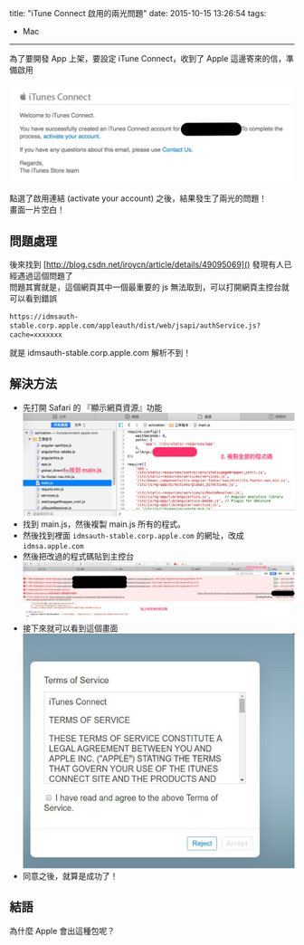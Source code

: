 title: "iTune Connect 啟用的兩光問題"
date: 2015-10-15 13:26:54
tags:
- Mac
---

為了要開發 App 上架，要設定 iTune Connect，收到了 Apple 這邊寄來的信，準備啟用 

![](itune-connect-activate-error/itune_connect_activa.png)

點選了啟用連結 (activate your account) 之後，結果發生了兩光的問題！  
畫面一片空白！  

<!--more-->

## 問題處理

後來找到 [http://blog.csdn.net/iroycn/article/details/49095069]() 發現有人已經遇過這個問題了  
問題其實就是，這個網頁其中一個最重要的 js 無法取到，可以打開網頁主控台就可以看到錯誤    

```
https://idmsauth-stable.corp.apple.com/appleauth/dist/web/jsapi/authService.js?cache=xxxxxxx
```

就是 idmsauth-stable.corp.apple.com 解析不到！  

## 解決方法

* 先打開 Safari 的 『顯示網頁資源』功能   
  ![](itune-connect-activate-error/fix_1.png)
* 找到 main.js，然後複製 main.js 所有的程式。
* 然後找到裡面 `idmsauth-stable.corp.apple.com` 的網址，改成 `idmsa.apple.com`  
* 然後把改過的程式碼貼到主控台 ![](itune-connect-activate-error/fix_2.png)
* 接下來就可以看到這個畫面  
  ![](itune-connect-activate-error/agreement.jpg)
* 同意之後，就算是成功了！

## 結語

為什麼 Apple 會出這種包呢？  